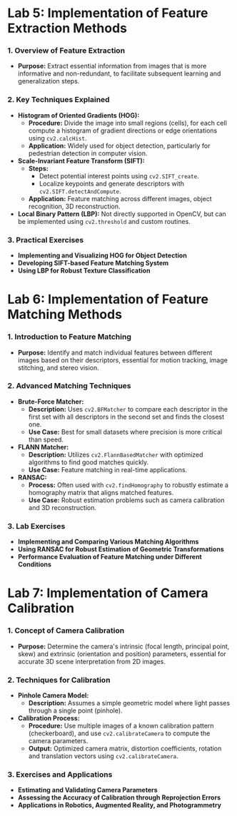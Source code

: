 
# Lab 5: Implementation of Feature Extraction Methods

### 1. **Overview of Feature Extraction**
   - **Purpose:** Extract essential information from images that is more informative and non-redundant, to facilitate subsequent learning and generalization steps.

### 2. **Key Techniques Explained**
   - **Histogram of Oriented Gradients (HOG):**
     - **Procedure:** Divide the image into small regions (cells), for each cell compute a histogram of gradient directions or edge orientations using `cv2.calcHist`.
     - **Application:** Widely used for object detection, particularly for pedestrian detection in computer vision.
   - **Scale-Invariant Feature Transform (SIFT):**
     - **Steps:**
       - Detect potential interest points using `cv2.SIFT_create`.
       - Localize keypoints and generate descriptors with `cv2.SIFT.detectAndCompute`.
     - **Application:** Feature matching across different images, object recognition, 3D reconstruction.
   - **Local Binary Pattern (LBP):** Not directly supported in OpenCV, but can be implemented using `cv2.threshold` and custom routines.

### 3. **Practical Exercises**
   - **Implementing and Visualizing HOG for Object Detection**
   - **Developing SIFT-based Feature Matching System**
   - **Using LBP for Robust Texture Classification**

# Lab 6: Implementation of Feature Matching Methods

### 1. **Introduction to Feature Matching**
   - **Purpose:** Identify and match individual features between different images based on their descriptors, essential for motion tracking, image stitching, and stereo vision.

### 2. **Advanced Matching Techniques**
   - **Brute-Force Matcher:**
     - **Description:** Uses `cv2.BFMatcher` to compare each descriptor in the first set with all descriptors in the second set and finds the closest one.
     - **Use Case:** Best for small datasets where precision is more critical than speed.
   - **FLANN Matcher:**
     - **Description:** Utilizes `cv2.FlannBasedMatcher` with optimized algorithms to find good matches quickly.
     - **Use Case:** Feature matching in real-time applications.
   - **RANSAC:**
     - **Process:** Often used with `cv2.findHomography` to robustly estimate a homography matrix that aligns matched features.
     - **Use Case:** Robust estimation problems such as camera calibration and 3D reconstruction.

### 3. **Lab Exercises**
   - **Implementing and Comparing Various Matching Algorithms**
   - **Using RANSAC for Robust Estimation of Geometric Transformations**
   - **Performance Evaluation of Feature Matching under Different Conditions**

# Lab 7: Implementation of Camera Calibration

### 1. **Concept of Camera Calibration**
   - **Purpose:** Determine the camera's intrinsic (focal length, principal point, skew) and extrinsic (orientation and position) parameters, essential for accurate 3D scene interpretation from 2D images.

### 2. **Techniques for Calibration**
   - **Pinhole Camera Model:**
     - **Description:** Assumes a simple geometric model where light passes through a single point (pinhole).
   - **Calibration Process:**
     - **Procedure:** Use multiple images of a known calibration pattern (checkerboard), and use `cv2.calibrateCamera` to compute the camera parameters.
     - **Output:** Optimized camera matrix, distortion coefficients, rotation and translation vectors using `cv2.calibrateCamera`.

### 3. **Exercises and Applications**
   - **Estimating and Validating Camera Parameters**
   - **Assessing the Accuracy of Calibration through Reprojection Errors**
   - **Applications in Robotics, Augmented Reality, and Photogrammetry**
